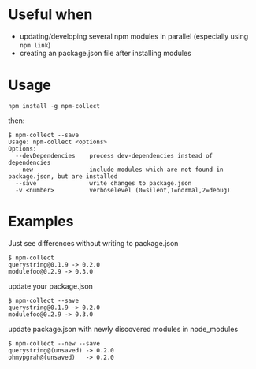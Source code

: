 # Useful when

* updating/developing several npm modules in parallel (especially using `npm link`)
* creating an package.json file after installing modules

# Usage

    npm install -g npm-collect

then:
  
    $ npm-collect --save
    Usage: npm-collect <options>
    Options:
      --devDependencies    process dev-dependencies instead of dependencies
      --new                include modules which are not found in package.json, but are installed
      --save               write changes to package.json
      -v <number>          verboselevel (0=silent,1=normal,2=debug)

# Examples

Just see differences without writing to package.json

    $ npm-collect
    querystring@0.1.9 -> 0.2.0
    modulefoo@0.2.9 -> 0.3.0

update your package.json
    
    $ npm-collect --save
    querystring@0.1.9 -> 0.2.0
    modulefoo@0.2.9 -> 0.3.0

update package.json with newly discovered modules in node_modules

    $ npm-collect --new --save
    querystring@(unsaved) -> 0.2.0
    ohmypgrah@(unsaved)   -> 0.2.0
